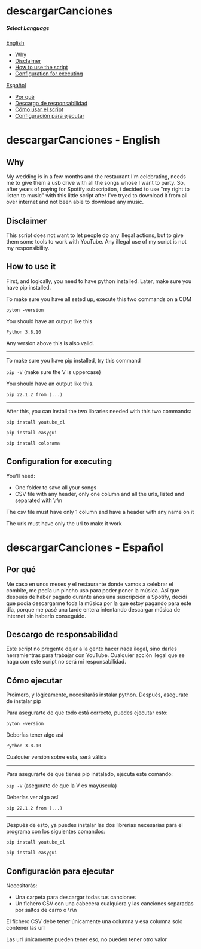 # descargarCanciones 

##### Select Language
[English](#English)  

   * [Why](#why) 
   * [Disclaimer](#disclaimer)
   * [How to use the script](#how)
   * [Configuration for executing](#configuration)
    
[Español](#Spanish)  

   * [Por qué](#porque)
   * [Descargo de responsabilidad](#descargo)
   * [Cómo usar el script](#ejecutar)
   * [Configuración para ejecutar](#configuracion)

<a name="English"/>

# descargarCanciones - English

<a name="why"/>

## Why

My wedding is in a few months and the restaurant I'm celebrating, needs me to give them a usb drive with all the songs whose I want to party. 
So, after years of paying for Spotify subscription, i decided to use "my right to listen to music" with this little script after I've tryed to download it from all over internet and not been able to download any music.

<a name="disclaimer"/>

## Disclaimer

This script does not want to let people do any illegal actions, but to give them some tools to work with YouTube. 
Any illegal use of my script is not my responsibility.

<a name="how"/>

## How to use it

First, and logically, you need to have python installed.
Later, make sure you have pip installed.

To make sure you have all seted up, execute this two commands on a CDM

`pyton -version`

You should have an output like this

`Python 3.8.10`

Any version above this is also valid.

---

To make sure you have pip installed, try this command

`pip -V` (make sure the V is uppercase)

You should have an output like this. 

`pip 22.1.2 from (...)`

---

After this, you can install the two libraries needed with this two commands:

`pip install youtube_dl`

`pip install easygui`

`pip install colorama`

<a name="configuration"/>

## Configuration for executing

You'll need:
* One folder to save all your songs
* CSV file with any header, only one column and all the urls, listed and separated with \r\n

The csv file must have only 1 column and have a header with any name on it

The urls must have only the url to make it work

<a name="Spanish"/>

# descargarCanciones - Español

<a name="porque"/>

## Por qué

Me caso en unos meses y el restaurante donde vamos a celebrar el combite, me pedía un pincho usb para poder poner la música. 
Así que después de haber pagado durante años una suscripción a Spotify, decidí que podía descargarme toda la música por la que estoy pagando para este día, porque me pasé una tarde entera intentando descargar música de internet sin haberlo conseguido. 

<a name="descargo"/>

## Descargo de responsabilidad

Este script no pregente dejar a la gente hacer nada ilegal, sino darles herramientras para trabajar con YouTube.
Cualquier acción ilegal que se haga con este script no será mi responsabilidad.

<a name="ejecutar"/>

## Cómo ejecutar

Proimero, y lógicamente, necesitarás instalar python.
Después, asegurate de instalar pip

Para asegurarte de que todo está correcto, puedes ejecutar esto:

`pyton -version`

Deberías tener algo así

`Python 3.8.10`

Cualquier versión sobre esta, será válida

---

Para asegurarte de que tienes pip instalado, ejecuta este comando:

`pip -V` (asegurate de que la V es mayúscula)

Deberías ver algo así

`pip 22.1.2 from (...)`

---

Después de esto, ya puedes instalar las dos librerías necesarias para el programa con los siguientes comandos:

`pip install youtube_dl`

`pip install easygui`

<a name="configuracion"/>

## Configuración para ejecutar

Necesitarás:
* Una carpeta para descargar todas tus canciones
* Un fichero CSV con una cabecera cualquiera y las canciones separadas por saltos de carro o \r\n

El fichero CSV debe tener únicamente una columna y esa columna solo contener las url

Las url únicamente pueden tener eso, no pueden tener otro valor

